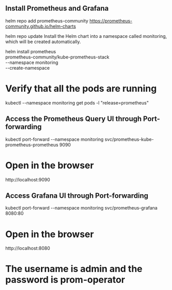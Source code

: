 ## Install Prometheus and Grafana

helm repo add prometheus-community https://prometheus-community.github.io/helm-charts

helm repo update
Install the Helm chart into a namespace called monitoring, which will be created automatically.

helm install prometheus \
  prometheus-community/kube-prometheus-stack \
  --namespace monitoring \
  --create-namespace

# Verify that all the pods are running
kubectl --namespace monitoring get pods -l "release=prometheus"



 

## Access the Prometheus Query UI through Port-forwarding
kubectl port-forward --namespace monitoring svc/prometheus-kube-prometheus-prometheus 9090

# Open in the browser
http://localhost:9090 

 

## Access Grafana UI through Port-forwarding
kubectl port-forward --namespace monitoring svc/prometheus-grafana 8080:80

# Open in the browser
http://localhost:8080
 

# The username is admin and the password is prom-operator
